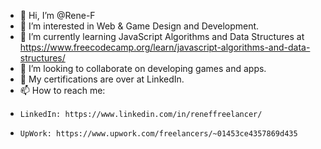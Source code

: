- 👋 Hi, I’m @Rene-F
- 👀 I’m interested in Web & Game Design and Development.
- 🌱 I’m currently learning JavaScript Algorithms and Data Structures at https://www.freecodecamp.org/learn/javascript-algorithms-and-data-structures/
- 💞️ I’m looking to collaborate on developing games and apps.
- 📑 My certifications are over at LinkedIn.
- 📫 How to reach me:
-     LinkedIn: https://www.linkedin.com/in/reneffreelancer/
-     UpWork: https://www.upwork.com/freelancers/~01453ce4357869d435

<!---
Rene-F/Rene-F is a ✨ special ✨ repository because its `README.md` (this file) appears on your GitHub profile.
You can click the Preview link to take a look at your changes.
--->
